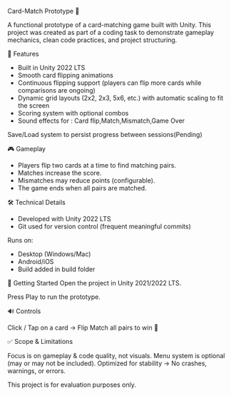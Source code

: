 Card-Match Prototype 🎴

A functional prototype of a card-matching game built with Unity.
This project was created as part of a coding task to demonstrate gameplay mechanics, clean code practices, and project structuring.

📌 Features

* Built in Unity 2022 LTS
* Smooth card flipping animations
* Continuous flipping support (players can flip more cards while comparisons are ongoing)
* Dynamic grid layouts (2x2, 2x3, 5x6, etc.) with automatic scaling to fit the screen
* Scoring system with optional combos
* Sound effects for : Card flip,Match,Mismatch,Game Over

Save/Load system to persist progress between sessions(Pending)

🎮 Gameplay

* Players flip two cards at a time to find matching pairs.
* Matches increase the score.
* Mismatches may reduce points (configurable).
* The game ends when all pairs are matched.

🛠️ Technical Details

* Developed with Unity 2022 LTS
* Git used for version control (frequent meaningful commits)

Runs on:
* Desktop (Windows/Mac)
* Android/iOS
* Build added in build folder

🚀 Getting Started
Open the project in Unity 2021/2022 LTS.

Press Play to run the prototype.

🔊 Controls

Click / Tap on a card → Flip
Match all pairs to win 🎉

✅ Scope & Limitations

Focus is on gameplay & code quality, not visuals.
Menu system is optional (may or may not be included).
Optimized for stability → No crashes, warnings, or errors.

This project is for evaluation purposes only.
